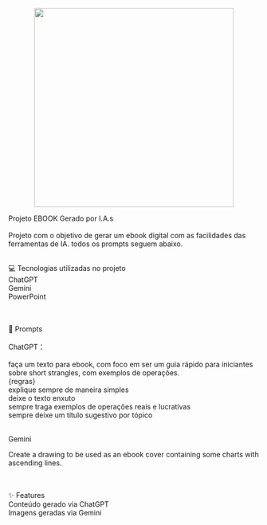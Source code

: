 <p align="center">
    <img width="400" src=".github/assets/grafico gemini.png">
</p>

Projeto EBOOK Gerado por I.A.s<br><br>
Projeto com o objetivo de gerar um ebook digital com as facilidades das ferramentas de IA. todos os prompts seguem abaixo.<br><br>


💻 Tecnologias utilizadas no projeto<br>
ChatGPT<br>
Gemini<br>
PowerPoint<br><br><br>


🧠 Prompts<br><br>
ChatGPT：<br><br>
faça um texto para ebook, com foco em ser um guia rápido para iniciantes sobre short strangles, com exemplos de operações.<br>
{regras}<br>
 explique sempre de maneira simples<br>
 deixe o texto enxuto<br>
 sempre traga exemplos de operações reais e lucrativas<br>
 sempre deixe um título sugestivo por tópico<br><br>

Gemini<br>

Create a drawing to be used as an ebook cover containing some charts with ascending lines. <br><br><br>


✨ Features<br>
Conteúdo gerado via ChatGPT<br>
Imagens geradas via Gemini<br>

